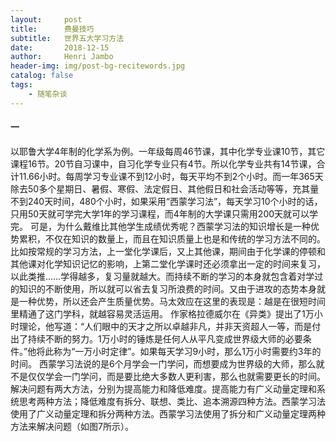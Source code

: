 ```yaml
---
layout:     post
title:      费曼技巧
subtitle:   世界五大学习方法
date:       2018-12-15
author:     Henri Jambo
header-img: img/post-bg-recitewords.jpg
catalog: false
tags:
    - 随笔杂谈
---
```


#### 一

以耶鲁大学4年制的化学系为例。一年级每周46节课，其中化学专业课10节，其它课程16节。20节自习课中，自习化学专业只有4节。所以化学专业共有14节课，合计11.66小时。每周学习专业课不到12小时，每天平均不到2个小时。而一年365天除去50多个星期日、暑假、寒假、法定假日、其他假日和社会活动等等，充其量不到240天时间，480个小时，如果采用“西蒙学习法”，每天学习10个小时的话，只用50天就可学完大学1年的学习课程，而4年制的大学课只需用200天就可以学完。
可是，为什么戴维比其他学生成绩优秀呢？西蒙学习法的知识增长是一种优势累积，不仅在知识的数量上，而且在知识质量上也是和传统的学习方法不同的。比如按常规的学习方法，上一堂化学课后，又上其他课，期间由于化学课的停顿和其他课对化学知识记忆的影响，上第二堂化学课时还必须拿出一定的时间来复习，以此类推……学得越多，复习量就越大。而持续不断的学习的本身就包含着对学过的知识的不断使用，所以就可以省去复习所浪费的时间。又由于进攻的态势本身就是一种优势，所以还会产生质量优势。马太效应在这里的表现是：越是在很短时间里精通了这门学科，就越容易灵活运用。
作家格拉德威尔在《异类》提出了1万小时理论，他写道：“人们眼中的天才之所以卓越非凡，并非天资超人一等，而是付出了持续不断的努力。1万小时的锤炼是任何人从平凡变成世界级大师的必要条件。”他将此称为“一万小时定律”。如果每天学习9小时，那么1万小时需要约3年的时间。
西蒙学习法说的是6个月学会一门学问，而想要成为世界级的大师，那么就不是仅仅学会一门学问，而是要比绝大多数人更利害，那么也就需要更长的时间。
解决问题有两大方法，分别为提高能力和降低难度。提高能力有广义动量定理和系统思考两种方法；降低难度有拆分、联想、类比、追本溯源四种方法。西蒙学习法使用了广义动量定理和拆分两种方法。西蒙学习法使用了拆分和广义动量定理两种方法来解决问题（如图7所示）。
